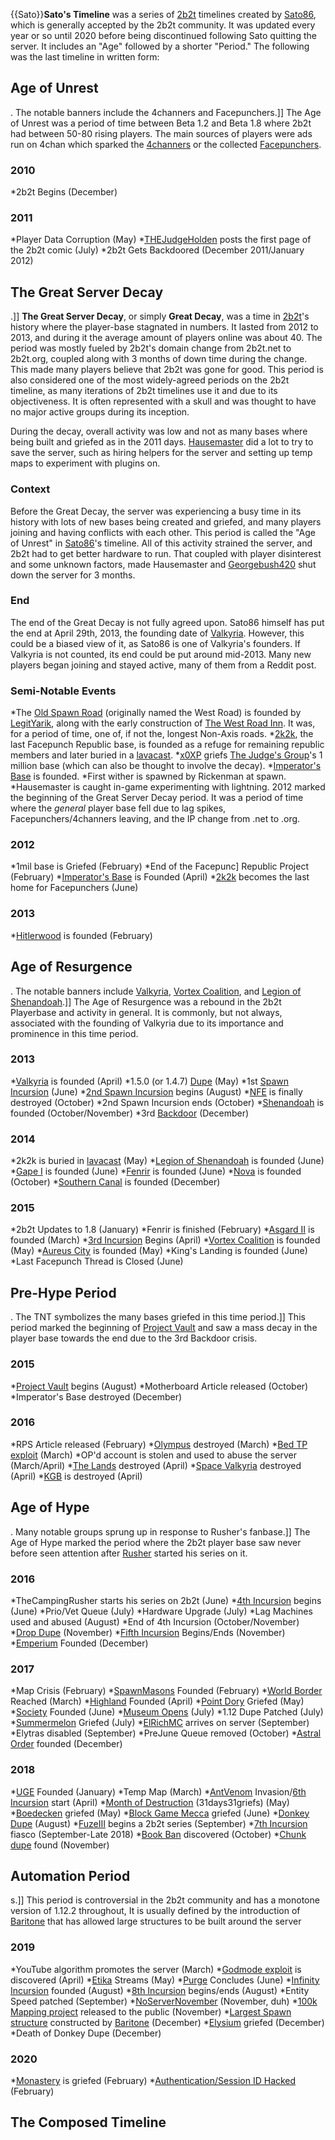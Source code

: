 {{Sato}}**Sato's Timeline** was a series of [2b2t](https://2b2t.miraheze.org/wiki/2b2t) timelines created by [Sato86](https://2b2t.miraheze.org/wiki/Sato86), which is generally accepted by the 2b2t community. It was updated every year or so until 2020 before being discontinued following Sato quitting the server. It includes an "Age" followed by a shorter "Period." The following was the last timeline in written form:
## Age of Unrest
. The notable banners include the 4channers and Facepunchers.]]
The Age of Unrest was a period of time between Beta 1.2 and Beta 1.8 where 2b2t had between 50-80 rising players. The main sources of players were ads run on 4chan which sparked the [4channers](https://2b2t.miraheze.org/wiki/4channers) or the collected [Facepunchers](https://2b2t.miraheze.org/wiki/Facepunchers).
### 2010
*2b2t Begins (December)
### 2011
*Player Data Corruption (May)
*[THEJudgeHolden](https://2b2t.miraheze.org/wiki/THEJudgeHolden) posts the first page of the 2b2t comic (July)
*2b2t Gets Backdoored (December 2011/January 2012)
## The Great Server Decay
.]]
**The Great Server Decay**, or simply **Great Decay**, was a time in [2b2t](https://2b2t.miraheze.org/wiki/2b2t)'s history where the player-base stagnated in numbers. It lasted from 2012 to 2013, and during it the average amount of players online was about 40. The period was mostly fueled by 2b2t's domain change from 2b2t.net to 2b2t.org, coupled along with 3 months of down time during the change. This made many players believe that 2b2t was gone for good. This period is also considered one of the most widely-agreed periods on the 2b2t timeline, as many iterations of 2b2t timelines use it and due to its objectiveness. It is often represented with a skull and was thought to have no major active groups during its inception.

During the decay, overall activity was low and not as many bases where being built and griefed as in the 2011 days. [Hausemaster](https://2b2t.miraheze.org/wiki/Hausemaster) did a lot to try to save the server, such as hiring helpers for the server and setting up temp maps to experiment with plugins on.

### Context
Before the Great Decay, the server was experiencing a busy time in its history with lots of new bases being created and griefed, and many players joining and having conflicts with each other. This period is called the "Age of Unrest" in [Sato86](https://2b2t.miraheze.org/wiki/Sato86)'s timeline. All of this activity strained the server, and 2b2t had to get better hardware to run. That coupled with player disinterest and some unknown factors, made Hausemaster and [Georgebush420](https://2b2t.miraheze.org/wiki/Georgebush420) shut down the server for 3 months.

### End
The end of the Great Decay is not fully agreed upon. Sato86 himself has put the end at April 29th, 2013, the founding date of [Valkyria](https://2b2t.miraheze.org/wiki/Valkyria). However, this could be a biased view of it, as Sato86 is one of Valkyria's founders. If Valkyria is not counted, its end could be put around mid-2013. Many new players began joining and stayed active, many of them from a Reddit post.

### Semi-Notable Events
*The [Old Spawn Road](https://2b2t.miraheze.org/wiki/Old_Spawn_Road) (originally named the West Road) is founded by [LegitYarik](https://2b2t.miraheze.org/wiki/LegitYarik), along with the early construction of [The West Road Inn](https://2b2t.miraheze.org/wiki/Castle_Hatehart). It was, for a period of time, one of, if not the, longest Non-Axis roads.
*[2k2k](https://2b2t.miraheze.org/wiki/2k2k), the last Facepunch Republic base, is founded as a refuge for remaining republic members and later buried in a [lavacast](https://2b2t.miraheze.org/wiki/lavacast).
*[x0XP](https://2b2t.miraheze.org/wiki/x0XP) griefs [The Judge's Group](https://2b2t.miraheze.org/wiki/The_Judge%27s_Group)'s 1 million base (which can also be thought to involve the decay).
*[Imperator's Base](https://2b2t.miraheze.org/wiki/Imperator%27s_Base) is founded.
*First wither is spawned by Rickenman at spawn.
*Hausemaster is caught in-game experimenting with lightning.
2012 marked the beginning of the Great Server Decay period. It was a period of time where the *general* player base fell due to lag spikes, Facepunchers/4channers leaving, and the IP change from .net to .org.
### 2012
*1mil base is Griefed (February)
*End of the Facepunc] Republic Project (February)
*[Imperator's Base](https://2b2t.miraheze.org/wiki/Imperator%27s_Base) is Founded (April)
*[2k2k](https://2b2t.miraheze.org/wiki/2k2k) becomes the last home for Facepunchers (June)
### 2013
*[Hitlerwood](https://2b2t.miraheze.org/wiki/Hitlerwood) is founded (February)
## Age of Resurgence
. The notable banners include [Valkyria](https://2b2t.miraheze.org/wiki/Valkyria), [Vortex Coalition](https://2b2t.miraheze.org/wiki/Vortex_Coalition), and [Legion of Shenandoah](https://2b2t.miraheze.org/wiki/Legion_of_Shenandoah).]]
The Age of Resurgence was a rebound in the 2b2t Playerbase and activity in general. It is commonly, but not always, associated with the founding of Valkyria due to its importance and prominence in this time period.
### 2013
*[Valkyria](https://2b2t.miraheze.org/wiki/Valkyria) is founded (April)
*1.5.0 (or 1.4.7) [Dupe](https://2b2t.miraheze.org/wiki/Duplication_Glitches) (May)
*1st [Spawn Incursion](https://2b2t.miraheze.org/wiki/Spawn_Incursions) (June)
*[2nd Spawn Incursion](https://2b2t.miraheze.org/wiki/Second_Incursion) begins (August)
*[NFE](https://2b2t.miraheze.org/wiki/NFE) is finally destroyed (October)
*2nd Spawn Incursion ends (October)
*[Shenandoah](https://2b2t.miraheze.org/wiki/Shenandoah) is founded (October/November)
*3rd [Backdoor](https://2b2t.miraheze.org/wiki/Backdoors) (December)
### 2014
*2k2k is buried in [lavacast](https://2b2t.miraheze.org/wiki/lavacast) (May)
*[Legion of Shenandoah](https://2b2t.miraheze.org/wiki/Legion_of_Shenandoah) is founded (June)
*[Gape I](https://2b2t.miraheze.org/wiki/Gape_Group) is founded (June)
*[Fenrir](https://2b2t.miraheze.org/wiki/Fenrir) is founded (June)
*[Nova](https://2b2t.miraheze.org/wiki/Nova) is founded (October)
*[Southern Canal](https://2b2t.miraheze.org/wiki/Southern_Canal) is founded (December)
### 2015
*2b2t Updates to 1.8 (January)
*Fenrir is finished (February)
*[Asgard II](https://2b2t.miraheze.org/wiki/Asgard_II) is founded (March)
*[3rd Incursion](https://2b2t.miraheze.org/wiki/Third_Incursion) Begins (April)
*[Vortex Coalition](https://2b2t.miraheze.org/wiki/Vortex_Coalition) is founded (May)
*[Aureus City](https://2b2t.miraheze.org/wiki/Aureus_City) is founded (May)
*King's Landing is founded (June)
*Last Facepunch Thread is Closed (June)
## Pre-Hype Period
. The TNT symbolizes the many bases griefed in this time period.]]
This period marked the beginning of [Project Vault](https://2b2t.miraheze.org/wiki/Project_Vault) and saw a mass decay in the player base towards the end due to the 3rd Backdoor crisis.
### 2015
*[Project Vault](https://2b2t.miraheze.org/wiki/Project_Vault) begins (August)
*Motherboard Article released (October)
*Imperator's Base destroyed (December)
### 2016
*RPS Article released (February)
*[Olympus](https://2b2t.miraheze.org/wiki/Olympus) destroyed (March)
*[Bed TP exploit](https://2b2t.miraheze.org/wiki/Bed_TP_exploit) (March)
*OP'd account is stolen and used to abuse the server (March/April)
*[The Lands](https://2b2t.miraheze.org/wiki/The_Lands) destroyed (April)
*[Space Valkyria](https://2b2t.miraheze.org/wiki/Space_Valkyria) destroyed (April)
*[KGB](https://2b2t.miraheze.org/wiki/KGB) is destroyed (April)
## Age of Hype
. Many notable groups sprung up in response to Rusher's fanbase.]]
The Age of Hype marked the period where the 2b2t player base saw never before seen attention after [Rusher](https://2b2t.miraheze.org/wiki/Rusher) started his series on it.
### 2016
*TheCampingRusher starts his series on 2b2t (June)
*[4th Incursion](https://2b2t.miraheze.org/wiki/Fourth_Incursion) begins (June)
*Prio/Vet Queue (July)
*Hardware Upgrade (July)
*Lag Machines used and abused (August)
*End of 4th Incursion (October/November)
*[Drop Dupe](https://2b2t.miraheze.org/wiki/11/11_Dupe) (November)
*[Fifth Incursion](https://2b2t.miraheze.org/wiki/Fifth_Incursion) Begins/Ends (November)
*[Emperium](https://2b2t.miraheze.org/wiki/Emperium) Founded (December)
### 2017
*Map Crisis (February)
*[SpawnMasons](https://2b2t.miraheze.org/wiki/SpawnMasons) Founded (February)
*[World Border](https://2b2t.miraheze.org/wiki/World_Border) Reached (March)
*[Highland](https://2b2t.miraheze.org/wiki/Highland) Founded (April)
*[Point Dory](https://2b2t.miraheze.org/wiki/Point_Dory) Griefed (May)
*[Society](https://2b2t.miraheze.org/wiki/Society) Founded (June)
*[Museum Opens](https://2b2t.miraheze.org/wiki/The_Museum) (July)
*1.12 Dupe Patched (July)
*[Summermelon](https://2b2t.miraheze.org/wiki/Summermelon) Griefed (July)
*[ElRichMC](https://2b2t.miraheze.org/wiki/ElRichMC) arrives on server (September)
*Elytras disabled (September)
*PreJune Queue removed (October)
*[Astral Order](https://2b2t.miraheze.org/wiki/Astral_Order) founded (December)
### 2018
*[UGE](https://2b2t.miraheze.org/wiki/UGE) Founded (January)
*Temp Map (March)
*[AntVenom](https://2b2t.miraheze.org/wiki/AntVenom) Invasion/[6th Incursion](https://2b2t.miraheze.org/wiki/Sixth_Incursion) start (April)
*[Month of Destruction](https://2b2t.miraheze.org/wiki/Month_of_Destruction) (31days31griefs) (May)
*[Boedecken](https://2b2t.miraheze.org/wiki/Boedecken) griefed (May)
*[Block Game Mecca](https://2b2t.miraheze.org/wiki/Block_Game_Mecca) griefed (June)
*[Donkey Dupe](https://2b2t.miraheze.org/wiki/Donkey_Dupe) (August)
*[FuzeIII](https://2b2t.miraheze.org/wiki/FuzeIII) begins a 2b2t series (September)
*[7th Incursion](https://2b2t.miraheze.org/wiki/Seventh_Incursion) fiasco (September-Late 2018)
*[Book Ban](https://2b2t.miraheze.org/wiki/Book_Ban) discovered (October)
*[Chunk dupe](https://2b2t.miraheze.org/wiki/Chunk_dupe) found (November)

## Automation Period
s.]]
This period is controversial in the 2b2t community and has a monotone version of 1.12.2 throughout, It is usually defined by the introduction of [Baritone](https://2b2t.miraheze.org/wiki/Baritone) that has allowed large structures to be built around the server
### 2019
*YouTube algorithm promotes the server (March)
*[Godmode exploit](https://2b2t.miraheze.org/wiki/Godmode_exploit) is discovered (April)
*[Etika](https://2b2t.miraheze.org/wiki/Etika) Streams (May)
*[Purge](https://2b2t.miraheze.org/wiki/The_Purge) Concludes (June)
*[Infinity Incursion](https://2b2t.miraheze.org/wiki/Infinity_Incursion) founded (August)
*[8th Incursion](https://2b2t.miraheze.org/wiki/Eighth_Incursion) begins/ends (August)
*Entity Speed patched (September)
*[NoServerNovember](https://2b2t.miraheze.org/wiki/NoServerNovember) (November, duh)
*[100k Mapping project](https://2b2t.miraheze.org/wiki/100k_Mapping_project) released to the public (November)
*[Largest Spawn structure](https://2b2t.miraheze.org/wiki/The_Masonic_Eclipse) constructed by [Baritone](https://2b2t.miraheze.org/wiki/Baritone) (December)
*[Elysium](https://2b2t.miraheze.org/wiki/Elysium) griefed (December)
*Death of Donkey Dupe (December)
### 2020
*[Monastery](https://2b2t.miraheze.org/wiki/Monastery) is griefed (February)
*[Authentication/Session ID Hacked](https://2b2t.miraheze.org/wiki/Authentication%2FSession_ID_Hacked) (February)

## The Composed Timeline